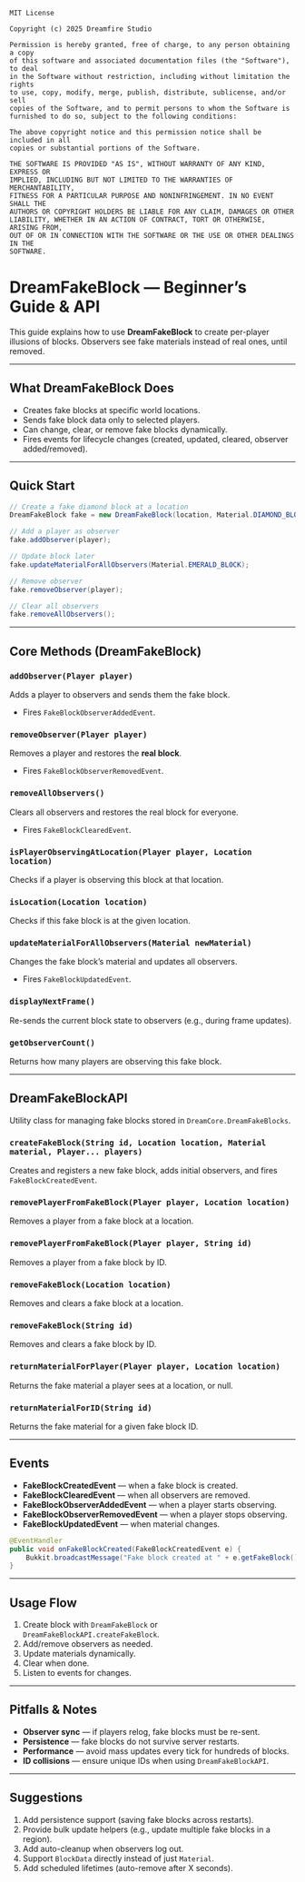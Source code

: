 ```
MIT License

Copyright (c) 2025 Dreamfire Studio

Permission is hereby granted, free of charge, to any person obtaining a copy
of this software and associated documentation files (the "Software"), to deal
in the Software without restriction, including without limitation the rights
to use, copy, modify, merge, publish, distribute, sublicense, and/or sell
copies of the Software, and to permit persons to whom the Software is
furnished to do so, subject to the following conditions:

The above copyright notice and this permission notice shall be included in all
copies or substantial portions of the Software.

THE SOFTWARE IS PROVIDED "AS IS", WITHOUT WARRANTY OF ANY KIND, EXPRESS OR
IMPLIED, INCLUDING BUT NOT LIMITED TO THE WARRANTIES OF MERCHANTABILITY,
FITNESS FOR A PARTICULAR PURPOSE AND NONINFRINGEMENT. IN NO EVENT SHALL THE
AUTHORS OR COPYRIGHT HOLDERS BE LIABLE FOR ANY CLAIM, DAMAGES OR OTHER
LIABILITY, WHETHER IN AN ACTION OF CONTRACT, TORT OR OTHERWISE, ARISING FROM,
OUT OF OR IN CONNECTION WITH THE SOFTWARE OR THE USE OR OTHER DEALINGS IN THE
SOFTWARE.
```

# DreamFakeBlock — Beginner’s Guide & API

This guide explains how to use **DreamFakeBlock** to create per-player illusions of blocks. Observers see fake materials instead of real ones, until removed.

---

## What DreamFakeBlock Does

* Creates fake blocks at specific world locations.
* Sends fake block data only to selected players.
* Can change, clear, or remove fake blocks dynamically.
* Fires events for lifecycle changes (created, updated, cleared, observer added/removed).

---

## Quick Start

```java
// Create a fake diamond block at a location
DreamFakeBlock fake = new DreamFakeBlock(location, Material.DIAMOND_BLOCK);

// Add a player as observer
fake.addObserver(player);

// Update block later
fake.updateMaterialForAllObservers(Material.EMERALD_BLOCK);

// Remove observer
fake.removeObserver(player);

// Clear all observers
fake.removeAllObservers();
```

---

## Core Methods (DreamFakeBlock)

### `addObserver(Player player)`

Adds a player to observers and sends them the fake block.

* Fires `FakeBlockObserverAddedEvent`.

### `removeObserver(Player player)`

Removes a player and restores the **real block**.

* Fires `FakeBlockObserverRemovedEvent`.

### `removeAllObservers()`

Clears all observers and restores the real block for everyone.

* Fires `FakeBlockClearedEvent`.

### `isPlayerObservingAtLocation(Player player, Location location)`

Checks if a player is observing this block at that location.

### `isLocation(Location location)`

Checks if this fake block is at the given location.

### `updateMaterialForAllObservers(Material newMaterial)`

Changes the fake block’s material and updates all observers.

* Fires `FakeBlockUpdatedEvent`.

### `displayNextFrame()`

Re-sends the current block state to observers (e.g., during frame updates).

### `getObserverCount()`

Returns how many players are observing this fake block.

---

## DreamFakeBlockAPI

Utility class for managing fake blocks stored in `DreamCore.DreamFakeBlocks`.

### `createFakeBlock(String id, Location location, Material material, Player... players)`

Creates and registers a new fake block, adds initial observers, and fires `FakeBlockCreatedEvent`.

### `removePlayerFromFakeBlock(Player player, Location location)`

Removes a player from a fake block at a location.

### `removePlayerFromFakeBlock(Player player, String id)`

Removes a player from a fake block by ID.

### `removeFakeBlock(Location location)`

Removes and clears a fake block at a location.

### `removeFakeBlock(String id)`

Removes and clears a fake block by ID.

### `returnMaterialForPlayer(Player player, Location location)`

Returns the fake material a player sees at a location, or null.

### `returnMaterialForID(String id)`

Returns the fake material for a given fake block ID.

---

## Events

* **FakeBlockCreatedEvent** — when a fake block is created.
* **FakeBlockClearedEvent** — when all observers are removed.
* **FakeBlockObserverAddedEvent** — when a player starts observing.
* **FakeBlockObserverRemovedEvent** — when a player stops observing.
* **FakeBlockUpdatedEvent** — when material changes.

```java
@EventHandler
public void onFakeBlockCreated(FakeBlockCreatedEvent e) {
    Bukkit.broadcastMessage("Fake block created at " + e.getFakeBlock().getLocation());
}
```

---

## Usage Flow

1. Create block with `DreamFakeBlock` or `DreamFakeBlockAPI.createFakeBlock`.
2. Add/remove observers as needed.
3. Update materials dynamically.
4. Clear when done.
5. Listen to events for changes.

---

## Pitfalls & Notes

* **Observer sync** — if players relog, fake blocks must be re-sent.
* **Persistence** — fake blocks do not survive server restarts.
* **Performance** — avoid mass updates every tick for hundreds of blocks.
* **ID collisions** — ensure unique IDs when using `DreamFakeBlockAPI`.

---

## Suggestions

1. Add persistence support (saving fake blocks across restarts).
2. Provide bulk update helpers (e.g., update multiple fake blocks in a region).
3. Add auto-cleanup when observers log out.
4. Support `BlockData` directly instead of just `Material`.
5. Add scheduled lifetimes (auto-remove after X seconds).
